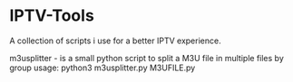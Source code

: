 # IPTV-Tools

A collection of scripts i use for a better IPTV experience.

m3usplitter - is a small python script to split a M3U file in multiple files by group
usage: python3 m3usplitter.py M3UFILE.py
